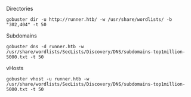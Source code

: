 
Directories
```
gobuster dir -u http://runner.htb/ -w /usr/share/wordlists/ -b "302,404" -t 50
```

Subdomains
```
gobuster dns -d runner.htb -w /usr/share/wordlists/SecLists/Discovery/DNS/subdomains-top1million-5000.txt -t 50
```

vHosts
```
gobuster vhost -u runner.htb -w /usr/share/wordlists/SecLists/Discovery/DNS/subdomains-top1million-5000.txt -t 50
```
